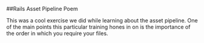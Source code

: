 ##Rails Asset Pipeline Poem

This was a cool exercise we did while learning about the asset pipeline.  One of the main points this particular training hones in on is the importance of the order in which you require your files.
